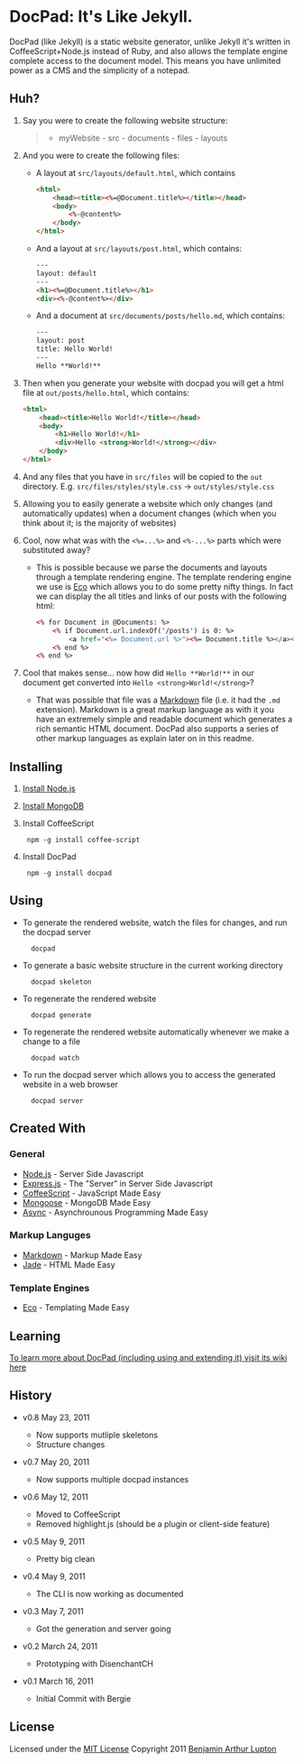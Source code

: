 # DocPad: It's Like Jekyll.

DocPad (like Jekyll) is a static website generator, unlike Jekyll it's written in CoffeeScript+Node.js instead of Ruby, and also allows the template engine complete access to the document model. This means you have unlimited power as a CMS and the simplicity of a notepad.


## Huh?

1. Say you were to create the following website structure:

	> - myWebsite
		- src
			- documents
			- files
			- layouts

2. And you were to create the following files:

	- A layout at `src/layouts/default.html`, which contains
		
		``` html
		<html>
			<head><title><%=@Document.title%></title></head>
			<body>
				<%-@content%>
			</body>
		</html>
		```

	- And a layout at `src/layouts/post.html`, which contains:

		``` html
		---
		layout: default
		---
		<h1><%=@Document.title%></h1>
		<div><%-@content%></div>
		```

	- And a document at `src/documents/posts/hello.md`, which contains:

		``` html
		---
		layout: post
		title: Hello World!
		---
		Hello **World!**
		```

3. Then when you generate your website with docpad you will get a html file at `out/posts/hello.html`, which contains:

	``` html
	<html>
		<head><title>Hello World!</title></head>
		<body>
			<h1>Hello World!</h1>
			<div>Hello <strong>World!</strong></div>
		</body>
	</html>
	```

4. And any files that you have in `src/files` will be copied to the `out` directory. E.g. `src/files/styles/style.css` -> `out/styles/style.css`

5. Allowing you to easily generate a website which only changes (and automatically updates) when a document changes (which when you think about it; is the majority of websites)

6. Cool, now what was with the `<%=...%>` and `<%-...%>` parts which were substituted away?

	- This is possible because we parse the documents and layouts through a template rendering engine. The template rendering engine we use is [Eco](https://github.com/sstephenson/eco) which allows you to do some pretty nifty things. In fact we can display the all titles and links of our posts with the following html:
		
		``` html
		<% for Document in @Documents: %>
			<% if Document.url.indexOf('/posts') is 0: %>
				<a href="<%= Document.url %>"><%= Document.title %></a><br/>
			<% end %>
		<% end %>
		```

6. Cool that makes sense... now how did `Hello **World!**` in our document get converted into `Hello <strong>World!</strong>`?

	- That was possible that file was a [Markdown](http://daringfireball.net/projects/markdown/basics) file (i.e. it had the `.md` extension). Markdown is a great markup language as with it you have an extremely simple and readable document which generates a rich semantic HTML document. DocPad also supports a series of other markup languages as explain later on in this readme.


## Installing

1. [Install Node.js](https://github.com/balupton/node/wiki/Installing-Node.js)

2. [Install MongoDB](http://www.mongodb.org/downloads#packages)

3. Install CoffeeScript
		
		npm -g install coffee-script

4. Install DocPad

		npm -g install docpad


## Using

- To generate the rendered website, watch the files for changes, and run the docpad server
	
		docpad

- To generate a basic website structure in the current working directory

		docpad skeleton

- To regenerate the rendered website

		docpad generate

- To regenerate the rendered website automatically whenever we make a change to a file

		docpad watch

- To run the docpad server which allows you to access the generated website in a web browser

		docpad server


## Created With

### General

* [Node.js](http://nodejs.org) - Server Side Javascript
* [Express.js](http://expressjs.com/) - The "Server" in Server Side Javascript
* [CoffeeScript](http://jashkenas.github.com/coffee-script/) - JavaScript Made Easy
* [Mongoose](https://github.com/learnboost/mongoose/) - MongoDB Made Easy
* [Async](https://github.com/caolan/async) - Asynchrounous Programming Made Easy

### Markup Languges

* [Markdown](http://daringfireball.net/projects/markdown/basics) - Markup Made Easy
* [Jade](https://github.com/visionmedia/jade) - HTML Made Easy

### Template Engines

* [Eco](https://github.com/sstephenson/eco) - Templating Made Easy


## Learning

[To learn more about DocPad (including using and extending it) visit its wiki here](https://github.com/balupton/docpad/wiki)


## History

- v0.8 May 23, 2011
	- Now supports mutliple skeletons
	- Structure changes

- v0.7 May 20, 2011
	- Now supports multiple docpad instances
	
- v0.6 May 12, 2011
	- Moved to CoffeeScript
	- Removed highlight.js (should be a plugin or client-side feature)

- v0.5 May 9, 2011
	- Pretty big clean

- v0.4 May 9, 2011
	- The CLI is now working as documented

- v0.3 May 7, 2011
	- Got the generation and server going

- v0.2 March 24, 2011
	- Prototyping with DisenchantCH

- v0.1 March 16, 2011
	- Initial Commit with Bergie


## License

Licensed under the [MIT License](http://creativecommons.org/licenses/MIT/)
Copyright 2011 [Benjamin Arthur Lupton](http://balupton.com)